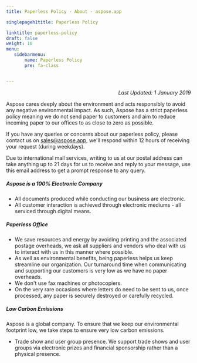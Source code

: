 ```yaml
---
title: Paperless Policy - About - aspose.app

singlepageh1title: Paperless Policy

linktitle: paperless-policy
draft: false
weight: 10
menu:
   sidebarmenu: 
       name: Paperless Policy
       pre: fa-class


---
```


<div class="box1">

<p style="text-align: right;"><em>Last Updated: 1 January 2019</em></p>

Aspose cares deeply about the environment and acts responsibly to avoid any negative environmental impact. As such, Aspose has a strict paperless policy meaning we do not send paper to customers and aim to reduce incoming paper to our offices to as close to zero as possible.

<p>If you have any queries or concerns about our paperless policy, please contact us on <span id="cloakcfe4ad2f42209360df1ceab33040cec9"><a href="mailto:sales@aspose.app" rel="alternate">sales@aspose.app</a></span>, we'll respond within 12 hours of receiving your request (during weekdays).</p>

Due to international mail services, writing to us at our postal address can take anything up to 21 days for us to receive and reply to your message, use this email address to get a prompt response to any query.

 </div><div class="box1">
 
 ##### Aspose is a 100% Electronic Company

- All documents produced while conducting our business are electronic.
- All customer interaction is achieved through electronic mediums - all serviced through digital means.
 
</div><div class="box1">

##### Paperless Office

- We save resources and energy by avoiding printing and the associated postage overheads, we ask all suppliers and vendors who deal with us to interact with us in this manner where possible.
- As well as environmental benefits, being paperless helps us keep streamline our organization. Our turnaround time when communicating and supporting our customers is very low as we have no paper overheads.
- We don't use fax machines or photocopiers.
- On the very rare occasions where letters do need to be sent to us, once processed, any paper is securely destroyed or carefully recycled.
 
</div><div class="box1">

##### Low Carbon Emissions

Aspose is a global company. To ensure that we keep our environmental footprint low, we take steps to ensure very low carbon emissions.

- Trade show and user group presence. We support trade shows and user groups via electronic prizes and financial sponsorship rather than a physical presence.

</div>